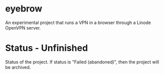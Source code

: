 # eyebrow
An experimental project that runs a VPN in a browser through a Linode OpenVPN server.

# Status - Unfinished
Status of the project. If status is "Failed (abandoned)", then the project will be archived.
